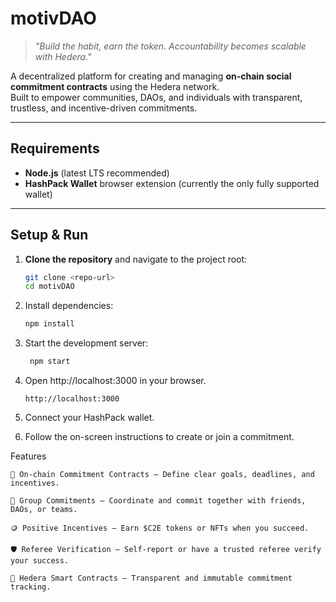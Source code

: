 # motivDAO  

> *"Build the habit, earn the token. Accountability becomes scalable with Hedera."*  

A decentralized platform for creating and managing **on-chain social commitment contracts** using the Hedera network.  
Built to empower communities, DAOs, and individuals with transparent, trustless, and incentive-driven commitments.  

---

## Requirements  
- **Node.js** (latest LTS recommended)  
- **HashPack Wallet** browser extension (currently the only fully supported wallet)  

---

## Setup & Run  

1. **Clone the repository** and navigate to the project root:  
   ```bash
   git clone <repo-url>
   cd motivDAO
2. Install dependencies:
   ```bash
   npm install

3. Start the development server:
   ```bash
    npm start

4. Open http://localhost:3000 in your browser.
   ```arduino
   http://localhost:3000
6. Connect your HashPack wallet.

7. Follow the on-screen instructions to create or join a commitment.

Features

    📜 On-chain Commitment Contracts — Define clear goals, deadlines, and incentives.

    🤝 Group Commitments — Coordinate and commit together with friends, DAOs, or teams.

    🪙 Positive Incentives — Earn $C2E tokens or NFTs when you succeed.

    🛡 Referee Verification — Self-report or have a trusted referee verify your success.

    🔗 Hedera Smart Contracts — Transparent and immutable commitment tracking.
